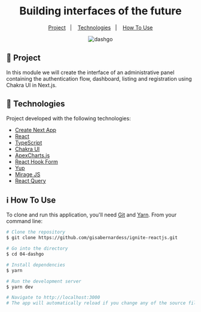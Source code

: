 <h1 align="center">
  Building interfaces of the future
</h1>

<p align="center">
  <a href="#-project">Project</a>&nbsp;&nbsp;&nbsp;|&nbsp;&nbsp;&nbsp;
  <a href="#-technologies">Technologies</a>&nbsp;&nbsp;&nbsp;|&nbsp;&nbsp;&nbsp;
  <a href="#-how-to-use">How To Use</a>
</p>

<p align="center">
  <img alt="dashgo" src="https://user-images.githubusercontent.com/17882257/113516633-b5357080-9551-11eb-968b-c6f965634096.gif">
</p>

## 💬 Project

In this module we will create the interface of an administrative panel containing the authentication flow, dashboard, listing and registration using Chakra UI in Next.js.

## 🚀 Technologies

Project developed with the following technologies:

- [Create Next App](https://nextjs.org/docs/api-reference/create-next-app)
- [React](https://reactjs.org)
- [TypeScript](https://www.typescriptlang.org/)
- [Chakra UI](https://chakra-ui.com/)
- [ApexCharts.js](https://apexcharts.com/)
- [React Hook Form](https://react-hook-form.com/)
- [Yup](https://github.com/jquense/yup)
- [Mirage JS](https://miragejs.com/)
- [React Query](https://react-query.tanstack.com/)

## ℹ️ How To Use

To clone and run this application, you'll need [Git](https://git-scm.com) and [Yarn](https://legacy.yarnpkg.com). From your command line:

```bash
# Clone the repository
$ git clone https://github.com/gisabernardess/ignite-reactjs.git

# Go into the directory
$ cd 04-dashgo

# Install dependencies
$ yarn

# Run the development server
$ yarn dev

# Navigate to http://localhost:3000
# The app will automatically reload if you change any of the source files.
```
